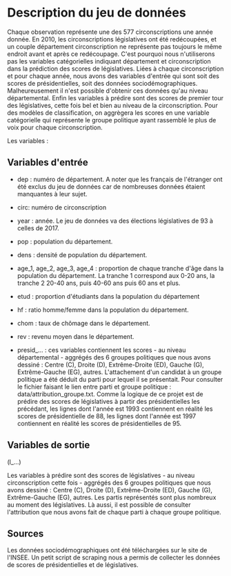 
<h1>Description du jeu de données</h1>

Chaque observation représente une des 577 circonscriptions une année donnée. En 2010, les circonscriptions législatives ont été redécoupées, et un couple département circonscription ne représente pas toujours le même endroit avant et après ce redécoupage. C'est pourquoi nous n'utiliserons pas les variables catégorielles indiquant département et circonscription dans la prédiction des scores de législatives.
Liées à chaque circonscription et pour chaque année, nous avons des variables d'entrée qui sont soit des scores de présidentielles, soit des données sociodémographiques. Malheureusement il n'est possible d'obtenir ces données qu'au niveau départemental.
Enfin les variables à prédire sont des scores de premier tour des législatives, cette fois bel et bien au niveau de la circonscription. Pour des modèles de classification, on aggrègera les scores en une variable catégorielle qui représente le groupe politique ayant rassemblé le plus de voix pour chaque circonscription.

Les variables :

<h2>Variables d'entrée</h2>

- dep : numéro de département. A noter que les français de l'étranger ont été exclus du jeu de données car de nombreuses données étaient manquantes à leur sujet.

- circ: numéro de circonscription

- year : année. Le jeu de données va des élections législatives de 93 à celles de 2017.

- pop : population du département.

- dens : densité de population du département.

- age_1, age_2, age_3, age_4 : proportion de chaque tranche d'âge dans la population du département. La tranche 1 correspond aux 0-20 ans, la tranche 2 20-40 ans, puis 40-60 ans puis 60 ans et plus.

- etud : proportion d'étudiants dans la population du département

- hf : ratio homme/femme dans la population du département.

- chom : taux de chômage dans le département.

- rev : revenu moyen dans le département.

- presid_... : ces variables contiennent les scores - au niveau départemental - aggrégés des 6 groupes politiques que nous avons dessiné : Centre (C), Droite (D), Extrême-Droite (ED), Gauche (G), Extrême-Gauche (EG), autres. L'attachement d'un candidat à un groupe politique a été déduit du parti pour lequel il se présentait. Pour consulter le fichier faisant le lien entre parti et groupe politique : data/attribution_groupe.txt. Comme la logique de ce projet est de prédire des scores de législatives à partir des présidentielles les précédant, les lignes dont l'année est 1993 contiennent en réalité les scores de présidentielle de 88, les lignes dont l'année est 1997 contiennent en réalité les scores de présidentielles de 95.

<h2>Variables de sortie</h2>

(l_...)

Les variables à prédire sont des scores de législatives - au niveau circonscription cette fois - aggrégés des 6 groupes politiques que nous avons dessiné : Centre (C), Droite (D), Extrême-Droite (ED), Gauche (G), Extrême-Gauche (EG), autres. Les partis représentés sont plus nombreux au moment des législatives. Là aussi, il est possible de consulter l'attribution que nous avons fait de chaque parti à chaque groupe politique.

<h2>Sources</h2>

Les données sociodémographiques ont été téléchargées sur le site de l'INSEE.
Un petit script de scraping nous a permis de collecter les données de scores de présidentielles et de législatives.
